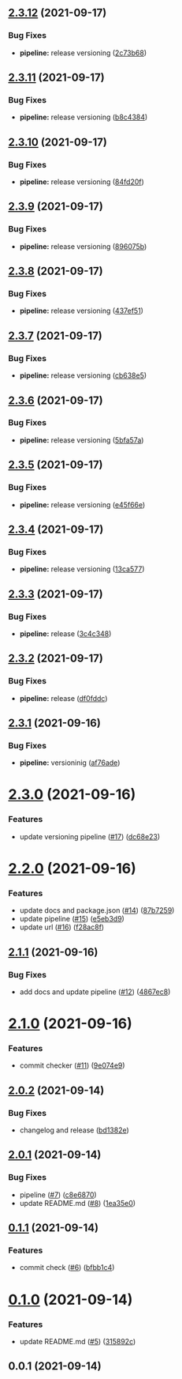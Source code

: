 ## [2.3.12](https://github.com/ajk-hub/conventional-commit-release/compare/v2.3.11...v2.3.12) (2021-09-17)


### Bug Fixes

* **pipeline:** release versioning ([2c73b68](https://github.com/ajk-hub/conventional-commit-release/commit/2c73b681b91d86c2dc67ea649a76859741f16ce2))



## [2.3.11](https://github.com/ajk-hub/conventional-commit-release/compare/v2.3.10...v2.3.11) (2021-09-17)


### Bug Fixes

* **pipeline:** release versioning ([b8c4384](https://github.com/ajk-hub/conventional-commit-release/commit/b8c4384496c5137e72505b28b63919c8ebe7cd61))



## [2.3.10](https://github.com/ajk-hub/conventional-commit-release/compare/v2.3.9...v2.3.10) (2021-09-17)


### Bug Fixes

* **pipeline:** release versioning ([84fd20f](https://github.com/ajk-hub/conventional-commit-release/commit/84fd20fe15716cd0887e0eb527e479530c8c83a2))



## [2.3.9](https://github.com/ajk-hub/conventional-commit-release/compare/v2.3.8...v2.3.9) (2021-09-17)


### Bug Fixes

* **pipeline:** release versioning ([896075b](https://github.com/ajk-hub/conventional-commit-release/commit/896075b53b8725b6ec1b201c6c300a1433d994e2))



## [2.3.8](https://github.com/ajk-hub/conventional-commit-release/compare/v2.3.7...v2.3.8) (2021-09-17)


### Bug Fixes

* **pipeline:** release versioning ([437ef51](https://github.com/ajk-hub/conventional-commit-release/commit/437ef51ee6c0f677ab2c70647e5f425e50af342c))



## [2.3.7](https://github.com/ajk-hub/conventional-commit-release/compare/v2.3.6...v2.3.7) (2021-09-17)


### Bug Fixes

* **pipeline:** release versioning ([cb638e5](https://github.com/ajk-hub/conventional-commit-release/commit/cb638e534357e86253cd17a94282afa75690c4b6))



## [2.3.6](https://github.com/ajk-hub/conventional-commit-release/compare/v2.3.5...v2.3.6) (2021-09-17)


### Bug Fixes

* **pipeline:** release versioning ([5bfa57a](https://github.com/ajk-hub/conventional-commit-release/commit/5bfa57a47c2480493bddd534c1e8cf4632d3bda8))



## [2.3.5](https://github.com/ajk-hub/conventional-commit-release/compare/v2.3.4...v2.3.5) (2021-09-17)


### Bug Fixes

* **pipeline:** release versioning ([e45f66e](https://github.com/ajk-hub/conventional-commit-release/commit/e45f66e243deb7ea1bd13c0a423233a2bd54e050))



## [2.3.4](https://github.com/ajk-hub/conventional-commit-release/compare/v2.3.3...v2.3.4) (2021-09-17)


### Bug Fixes

* **pipeline:** release versioning ([13ca577](https://github.com/ajk-hub/conventional-commit-release/commit/13ca5772accafe26f9b1b548558bf2a050cf1b29))



## [2.3.3](https://github.com/ajk-hub/conventional-commit-release/compare/v2.3.2...v2.3.3) (2021-09-17)


### Bug Fixes

* **pipeline:** release ([3c4c348](https://github.com/ajk-hub/conventional-commit-release/commit/3c4c3489a0e8a69ef70d1dc38c9f6395cc62b39b))



## [2.3.2](https://github.com/ajk-hub/conventional-commit-release/compare/v2.3.1...v2.3.2) (2021-09-17)


### Bug Fixes

* **pipeline:** release ([df0fddc](https://github.com/ajk-hub/conventional-commit-release/commit/df0fddc2f41e03867746b4a098bfad426cab7b7d))



## [2.3.1](https://github.com/ajk-hub/conventional-commit-release/compare/v2.3.0...v2.3.1) (2021-09-16)


### Bug Fixes

* **pipeline:** versioninig ([af76ade](https://github.com/ajk-hub/conventional-commit-release/commit/af76ade9d18f1bd638de3da495a03cf9321462c1))



# [2.3.0](https://github.com/ajk-hub/conventional-commit-release/compare/v2.2.0...v2.3.0) (2021-09-16)


### Features

* update versioning pipeline ([#17](https://github.com/ajk-hub/conventional-commit-release/issues/17)) ([dc68e23](https://github.com/ajk-hub/conventional-commit-release/commit/dc68e235a0f291e9e5787c762625d69ad25bd794))



# [2.2.0](https://github.com/ajk-hub/conventional-commit-release/compare/v2.1.1...v2.2.0) (2021-09-16)


### Features

* update docs and package.json ([#14](https://github.com/ajk-hub/conventional-commit-release/issues/14)) ([87b7259](https://github.com/ajk-hub/conventional-commit-release/commit/87b7259552185f400c3b1bbeddc32e8081d4990a))
* update pipeline ([#15](https://github.com/ajk-hub/conventional-commit-release/issues/15)) ([e5eb3d9](https://github.com/ajk-hub/conventional-commit-release/commit/e5eb3d95a7c220f1b5eb6bd552ed3bdfa108aee2))
* update url ([#16](https://github.com/ajk-hub/conventional-commit-release/issues/16)) ([f28ac8f](https://github.com/ajk-hub/conventional-commit-release/commit/f28ac8f1c3b282afd75cdfada54f14c9f2471321))



## [2.1.1](https://github.com/ajk-hub/conventional-commit-release/compare/v2.1.0...v2.1.1) (2021-09-16)


### Bug Fixes

* add docs and update pipeline ([#12](https://github.com/ajk-hub/conventional-commit-release/issues/12)) ([4867ec8](https://github.com/ajk-hub/conventional-commit-release/commit/4867ec87665f56b8d691b766152433001a8db728))



# [2.1.0](https://github.com/ajk-hub/conventional-commit-release/compare/v2.0.2...v2.1.0) (2021-09-16)


### Features

* commit checker ([#11](https://github.com/ajk-hub/conventional-commit-release/issues/11)) ([9e074e9](https://github.com/ajk-hub/conventional-commit-release/commit/9e074e9c6ff20e81775644b96c0ef1de982dac3c))



## [2.0.2](https://github.com/ajk-hub/conventional-commit-release/compare/v2.0.1...v2.0.2) (2021-09-14)


### Bug Fixes

* changelog and release ([bd1382e](https://github.com/ajk-hub/conventional-commit-release/commit/bd1382e08d3647b915e32acc06a443fd21b14e1a))



## [2.0.1](https://github.com/ajk-hub/conventional-commit-release/compare/v0.1.1...v2.0.1) (2021-09-14)


### Bug Fixes

* pipeline ([#7](https://github.com/ajk-hub/conventional-commit-release/issues/7)) ([c8e6870](https://github.com/ajk-hub/conventional-commit-release/commit/c8e6870a7e283e55f2e92491cfd9819e76ab8ddb))
* update README.md ([#8](https://github.com/ajk-hub/conventional-commit-release/issues/8)) ([1ea35e0](https://github.com/ajk-hub/conventional-commit-release/commit/1ea35e02af4d14b3d66ca0405a206be98a2295af))



## [0.1.1](https://github.com/ajk-hub/conventional-commit-release/compare/v0.1.0...v0.1.1) (2021-09-14)


### Features

* commit check ([#6](https://github.com/ajk-hub/conventional-commit-release/issues/6)) ([bfbb1c4](https://github.com/ajk-hub/conventional-commit-release/commit/bfbb1c49c5d9fe4c77a1b30245979bffd23f73a5))



# [0.1.0](https://github.com/ajk-hub/conventional-commit-release/compare/v0.0.1...v0.1.0) (2021-09-14)


### Features

* update README.md ([#5](https://github.com/ajk-hub/conventional-commit-release/issues/5)) ([315892c](https://github.com/ajk-hub/conventional-commit-release/commit/315892ce7c581c4a6c461992992a63b616a6ec33))



## 0.0.1 (2021-09-14)



